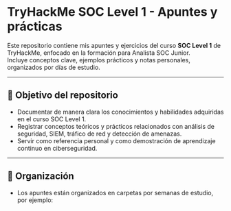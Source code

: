 # TryHackMe SOC Level 1 - Apuntes y prácticas

Este repositorio contiene mis apuntes y ejercicios del curso **SOC Level 1** de TryHackMe, enfocado en la formación para Analista SOC Junior.  
Incluye conceptos clave, ejemplos prácticos y notas personales, organizados por días de estudio.

---

## 🎯 Objetivo del repositorio

- Documentar de manera clara los conocimientos y habilidades adquiridas en el curso SOC Level 1.  
- Registrar conceptos teóricos y prácticos relacionados con análisis de seguridad, SIEM, tráfico de red y detección de amenazas.  
- Servir como referencia personal y como demostración de aprendizaje continuo en ciberseguridad.

---

## 📌 Organización

- Los apuntes están organizados en carpetas por semanas de estudio, por ejemplo:  
